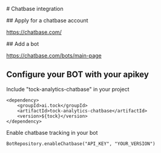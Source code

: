 # Chatbase integration

## Apply for a chatbase account

https://chatbase.com/

## Add a bot

https://chatbase.com/bots/main-page

## Configure your BOT with your apikey

Include "tock-analytics-chatbase" in your project

    <dependency>
        <groupId>ai.tock</groupId>
        <artifactId>tock-analytics-chatbase</artifactId>
        <version>${tock}</version>
    </dependency>


Enable chatbase tracking in your bot 

    BotRepository.enableChatbase("API_KEY", "YOUR_VERSION")